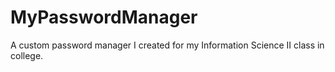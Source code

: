 # MyPasswordManager
A custom password manager I created for my Information Science II class in college.
